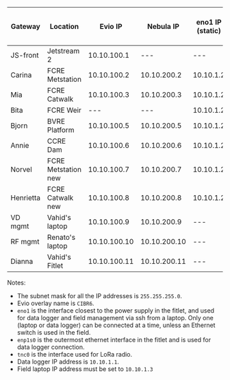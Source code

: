 Gateway   | Location            | Evio IP      | Nebula IP    | eno1 IP (static) | enp1s0 (edge of device) | tnc0 IP     | Reverse SSH Port |
| ---     | ---                 | ---          | ---          | ---              | ---                     | ---         | --- |
JS-front  | Jetstream 2         | 10.10.100.1  | ---          | ---              | ---                     | ---         | --- |
Carina    | FCRE Metstation     | 10.10.100.2  | 10.10.200.2  | 10.10.1.2        | dhcp                    | ---         | 60002 |
Mia       | FCRE Catwalk        | 10.10.100.3  | 10.10.200.3  | 10.10.1.2        | dhcp                    | ---         | 60003 |
Bita      | FCRE Weir           | ---          | ---          | 10.10.1.2        | dhcp                    | 10.10.101.2 | --- |
Bjorn     | BVRE Platform       | 10.10.100.5  | 10.10.200.5  | 10.10.1.2        | dhcp                    | ---         | 60005 |
Annie     | CCRE Dam            | 10.10.100.6  | 10.10.200.6  | 10.10.1.2        | dhcp                    | ---         | 60006 |
Norvel    | FCRE Metstation new | 10.10.100.7  | 10.10.200.7  | 10.10.1.2        | dhcp                    | 10.10.101.1 | 60007 |
Henrietta | FCRE Catwalk new    | 10.10.100.8  | 10.10.200.8  | 10.10.1.2        | dhcp                    | 10.10.101.3 | 60008 |
VD mgmt   | Vahid's laptop      | 10.10.100.9  | 10.10.200.9  | ---              | ---                     | ---         | --- | --- |
RF mgmt   | Renato's laptop     | 10.10.100.10 | 10.10.200.10 | ---              | ---                     | ---         | --- | --- |
Dianna    | Vahid's Fitlet      | 10.10.100.11 | 10.10.200.11 | ---              | ---                     | ---         | --- | 60011 |

Notes:
* The subnet mask for all the IP addresses is `255.255.255.0`.
* Evio overlay name is `CIBR6`.
* `eno1` is the interface closest to the power supply in the fitlet, and used for data logger and field management via ssh from a laptop. Only one (laptop or data logger) can be connected at a time, unless an Ethernet switch is used in the field.
* `enp1s0` is the outermost ethernet interface in the fitlet and is used for data logger connection.
* `tnc0` is the interface used for LoRa radio.
* Data logger IP address is `10.10.1.1`.
* Field laptop IP address must be set to `10.10.1.3`
